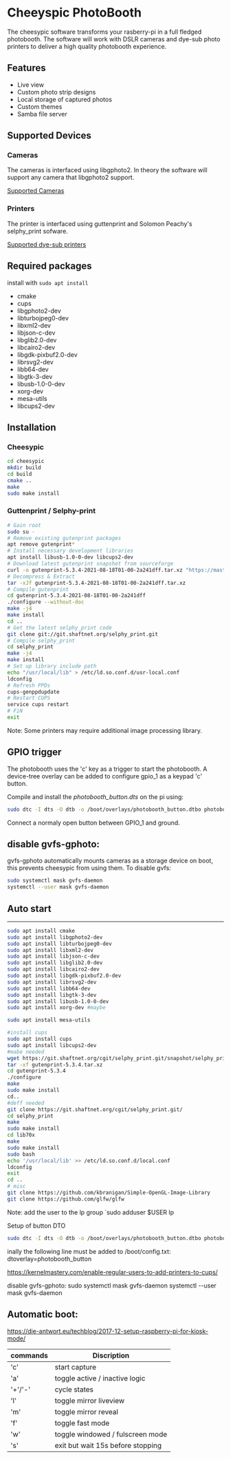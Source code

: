 # Cheeyspic PhotoBooth
The cheesypic software transforms your rasberry-pi in a full fledged photobooth. The software will work with DSLR cameras and dye-sub photo printers to deliver a high quality photobooth experience.

## Features
- Live view
- Custom photo strip designs
- Local storage of captured photos
- Custom themes
- Samba file server
  
## Supported Devices
### Cameras
The cameras is interfaced using libgphoto2. In theory the software will support any camera that libgphoto2 support.

[Supported Cameras](http://gphoto.org/proj/libgphoto2/support.php)
### Printers
The printer is interfaced using guttenprint and Solomon Peachy's selphy_print sofware.

[Supported dye-sub printers](https://www.peachyphotos.com/blog/stories/dye-sublimation-photo-printers-and-linux/)

## Required packages
install with ```sudo apt install```
- cmake
- cups
- libgphoto2-dev
- libturbojpeg0-dev 
- libxml2-dev 
- libjson-c-dev 
- libglib2.0-dev
- libcairo2-dev 
- libgdk-pixbuf2.0-dev 
- librsvg2-dev 
- libb64-dev 
- libgtk-3-dev
- libusb-1.0-0-dev
- xorg-dev
- mesa-utils
- libcups2-dev

## Installation
### Cheesypic
```bash
cd cheesypic
mkdir build
cd build
cmake ..
make
sudo make install
```

### Guttenprint / Selphy-print
```bash
# Gain root
sudo su -
# Remove existing gutenprint packages
apt remove gutenprint*
# Install necessary development libraries
apt install libusb-1.0-0-dev libcups2-dev
# Download latest gutenprint snapshot from sourceforge
curl -o gutenprint-5.3.4-2021-08-18T01-00-2a241dff.tar.xz "https://master.dl.sourceforge.net/project/gimp-print/snapshots/gutenprint-5.3.4-2021-08-18T01-00-2a241dff.tar.xz?viasf=1"
# Decompress & Extract
tar -xJf gutenprint-5.3.4-2021-08-18T01-00-2a241dff.tar.xz
# Compile gutenprint
cd gutenprint-5.3.4-2021-08-18T01-00-2a241dff
./configure --without-doc
make -j4
make install
cd ..
# Get the latest selphy_print code
git clone git://git.shaftnet.org/selphy_print.git
# Compile selphy_print
cd selphy_print
make -j4 
make install
# Set up library include path
echo "/usr/local/lib" > /etc/ld.so.conf.d/usr-local.conf
ldconfig
# Refresh PPDs
cups-genppdupdate
# Restart CUPS
service cups restart 
# FiN
exit
```
Note: Some printers may require additional image processing library.

## GPIO trigger
The photobooth uses the 'c' key as a trigger to start the photobooth. A device-tree overlay can be added to configure gpio_1 as a keypad 'c' button.

Compile and install the *photobooth_button.dts* on the pi using:

```bash
sudo dtc -I dts -O dtb -o /boot/overlays/photobooth_button.dtbo photobooth_button.dts
```
Connect a normaly open button between GPIO_1 and ground.

## disable gvfs-gphoto:
gvfs-gphoto automatically mounts cameras as a storage device on boot, this prevents cheesypic from using them. To disable gvfs:
```bash
sudo systemctl mask gvfs-daemon
systemctl --user mask gvfs-daemon
```

## Auto start

----------------------------


```bash
sudo apt install cmake
sudo apt install libgphoto2-dev
sudo apt install libturbojpeg0-dev 
sudo apt install libxml2-dev 
sudo apt install libjson-c-dev 
sudo apt install libglib2.0-dev
sudo apt install libcairo2-dev 
sudo apt install libgdk-pixbuf2.0-dev 
sudo apt install librsvg2-dev 
sudo apt install libb64-dev 
sudo apt install libgtk-3-dev
sudo apt install libusb-1.0-0-dev
sudo apt install xorg-dev #maybe

sudo apt install mesa-utils

#install cups
sudo apt install cups
sudo apt install libcups2-dev
#mabe needed
wget https://git.shaftnet.org/cgit/selphy_print.git/snapshot/selphy_print-gutenprint_5.3.4.tar.gz
tar -xf gutenprint-5.3.4.tar.xz
cd gutenprint-5.3.4
./configure
make
sudo make install
cd..
#deff needed
git clone https://git.shaftnet.org/cgit/selphy_print.git/
cd selphy_print
make
sudo make install
cd lib70x
make
sudo make install
sudo bash
echo '/usr/local/lib' >> /etc/ld.so.conf.d/local.conf
ldconfig
exit
cd ..
# misc
git clone https://github.com/kbranigan/Simple-OpenGL-Image-Library
git clone https://github.com/glfw/glfw
```

Note:
add the user to the lp group
`sudo adduser $USER lp

Setup of button DTO 

```bash
sudo dtc -I dts -O dtb -o /boot/overlays/photobooth_button.dtbo photobooth_button.dts
```
inally the following line must be added to /boot/config.txt:
dtoverlay=photobooth_button

https://kernelmastery.com/enable-regular-users-to-add-printers-to-cups/

disable gvfs-gphoto:
sudo systemctl mask gvfs-daemon
systemctl --user mask gvfs-daemon

Automatic boot:
---------------
https://die-antwort.eu/techblog/2017-12-setup-raspberry-pi-for-kiosk-mode/







commands | Discription
---------|---------------------------------
'c'      | start capture
'a'      | toggle active / inactive logic
'+'/'-'  | cycle states
'l'      | toggle mirror liveview
'm'      | toggle mirror reveal
'f'      | toggle fast mode
'w'      | toggle windowed / fulscreen mode
's'      | exit but wait 15s before stopping